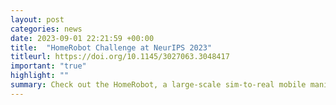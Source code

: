 ```yaml
---
layout: post
categories: news
date: 2023-09-01 22:21:59 +00:00
title:  "HomeRobot Challenge at NeurIPS 2023"
titleurl: https://doi.org/10.1145/3027063.3048417
important: "true"
highlight: ""
summary: Check out the HomeRobot, a large-scale sim-to-real mobile manipulation challenge! More details about the challenge <a href="https://aihabitat.org/challenge/2023_homerobot_ovmm/"> here</a>. You can submit to EvalAI <a href="https://eval.ai/web/challenges/challenge-page/2100/overview">here</a>. Our <a href="https://openreview.net/forum?id=b-cto-fetlz">paper</a> (accepted at CoRL 2023) shows RL and heuristic policies for sim to real transfer and identifies the challenges in the domain.<blockquote class="twitter-tweet" data-theme="light"><p lang="en" dir="ltr">Check out Home Robot Challenge <a href="https://twitter.com/NeurIPSConf?ref_src=twsrc%5Etfw">@NeurIPSConf</a> 2023! Let’s build robot policies for rearranging homes :) <a href="https://t.co/TA6WwceyQc">https://t.co/TA6WwceyQc</a></p>&mdash; Vidhi Jain (@viddivj) <a href="https://twitter.com/viddivj/status/1671577895360425984?ref_src=twsrc%5Etfw">June 21, 2023</a></blockquote> <script async src="https://platform.twitter.com/widgets.js" charset="utf-8"></script>
---
```


